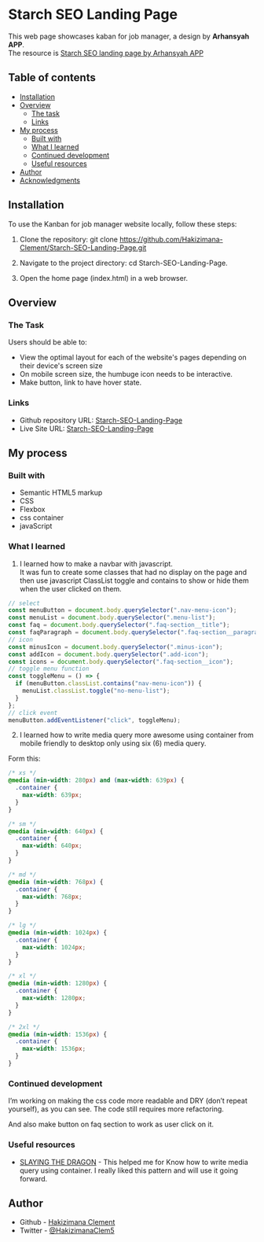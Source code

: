 # Starch SEO Landing Page

This web page showcases kaban for job manager, a design by <b>Arhansyah APP</b>. <br>
The resource is [Starch SEO landing page by Arhansyah APP](https://dribbble.com/shots/20700091-Starch-SEO-Landing-Page)

## Table of contents

- [Installation](#installation)
- [Overview](#overview)
  - [The task](#the-task)
  - [Links](#links)
- [My process](#my-process)
  - [Built with](#built-with)
  - [What I learned](#what-i-learned)
  - [Continued development](#continued-development)
  - [Useful resources](#useful-resources)
- [Author](#author)
- [Acknowledgments](#acknowledgments)

## Installation

To use the Kanban for job manager website locally, follow these steps:

1. Clone the repository: git clone https://github.com/Hakizimana-Clement/Starch-SEO-Landing-Page.git

2. Navigate to the project directory: cd Starch-SEO-Landing-Page.

3. Open the home page (index.html) in a web browser.

## Overview

### The Task

Users should be able to:

- View the optimal layout for each of the website's pages depending on their device's screen size
- On mobile screen size, the humbuge icon needs to be interactive.
- Make button, link to have hover state.

### Links

- Github repository URL: [Starch-SEO-Landing-Page](https://github.com/Hakizimana-Clement/Starch-SEO-Landing-Page)
- Live Site URL: [Starch-SEO-Landing-Page](https://hakizimana-clement.github.io/Starch-SEO-Landing-Page/)

## My process

### Built with

- Semantic HTML5 markup
- CSS
- Flexbox
- css container
- javaScript

### What I learned

1. I learned how to make a navbar with javascript.<br>
   It was fun to create some classes that had no display on the page and then use javascript ClassList toggle and contains to show or hide them when the user clicked on them.

```js
// select
const menuButton = document.body.querySelector(".nav-menu-icon");
const menuList = document.body.querySelector(".menu-list");
const faq = document.body.querySelector(".faq-section__title");
const faqParagraph = document.body.querySelector(".faq-section__paragraph");
// icon
const minusIcon = document.body.querySelector(".minus-icon");
const addIcon = document.body.querySelector(".add-icon");
const icons = document.body.querySelector(".faq-section__icon");
// toggle menu function
const toggleMenu = () => {
  if (menuButton.classList.contains("nav-menu-icon")) {
    menuList.classList.toggle("no-menu-list");
  }
};
// click event
menuButton.addEventListener("click", toggleMenu);
```

2. I learned how to write media query more awesome using container from mobile friendly to desktop only using six (6) media query.

Form this:

```css
/* xs */
@media (min-width: 280px) and (max-width: 639px) {
  .container {
    max-width: 639px;
  }
}

/* sm */
@media (min-width: 640px) {
  .container {
    max-width: 640px;
  }
}

/* md */
@media (min-width: 768px) {
  .container {
    max-width: 768px;
  }
}

/* lg */
@media (min-width: 1024px) {
  .container {
    max-width: 1024px;
  }
}

/* xl */
@media (min-width: 1280px) {
  .container {
    max-width: 1280px;
  }
}

/* 2xl */
@media (min-width: 1536px) {
  .container {
    max-width: 1536px;
  }
}
```

### Continued development

I’m working on making the css code more readable and DRY (don’t repeat yourself), as you can see. The code still requires more refactoring.

And also make button on faq section to work as user click on it.

### Useful resources

- [SLAYING THE DRAGON](https://www.slayingthedragon.io/) - This helped me for Know how to write media query using container. I really liked this pattern and will use it going forward.

## Author

- Github - [Hakizimana Clement](https://github.com/Hakizimana-Clement/)
- Twitter - [@HakizimanaClem5](https://www.twitter.com/HakizimanaClem5)
